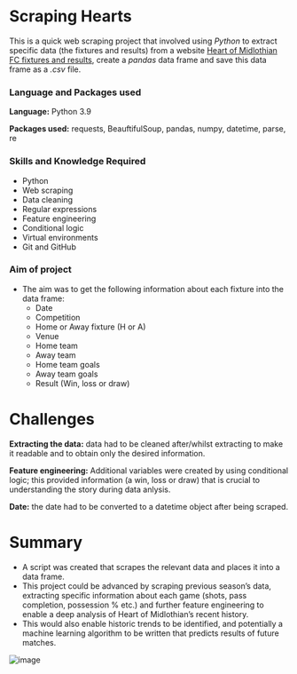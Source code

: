# Scraping Hearts

This is a quick web scraping project that involved using _Python_ to extract specific data (the fixtures and results) from a website [Heart of Midlothian FC fixtures and results](https://www.heartsfc.co.uk/fixtures/first-team/fixtures-and-results), create a _pandas_ data frame and save this data frame as a _.csv_ file.

### Language and Packages used
**Language:** Python 3.9

**Packages used:** requests, BeauftifulSoup, pandas, numpy, datetime, parse, re
    
### Skills and Knowledge Required
* Python
* Web scraping
* Data cleaning
* Regular expressions
* Feature engineering
* Conditional logic
* Virtual environments
* Git and GitHub

### Aim of project
* The aim was to get the following information about each fixture into the data frame:
    * Date
    * Competition
    * Home or Away fixture (H or A)
    * Venue
    * Home team
    * Away team
    * Home team goals
    * Away team goals
    * Result (Win, loss or draw)

# Challenges 
**Extracting the data:** data had to be cleaned after/whilst extracting to make it readable and to obtain only the desired information.

**Feature engineering:** Additional variables were created by using conditional logic; this provided information (a win, loss or draw) that is crucial to understanding the story during data anlysis.

**Date:** the date had to be converted to a datetime object after being scraped. 

# Summary
* A script was created that scrapes the relevant data and places it into a data frame.
* This project could be advanced by scraping previous season’s data, extracting specific information about each game (shots, pass completion, possession % etc.) and further feature engineering to enable a deep analysis of Heart of Midlothian’s recent history. 
* This would also enable historic trends to be identified, and potentially a machine learning algorithm to be written that predicts results of future matches. 

![image](https://user-images.githubusercontent.com/65425846/139596456-af7c288f-1935-4c3e-85de-5297588b44da.png)
